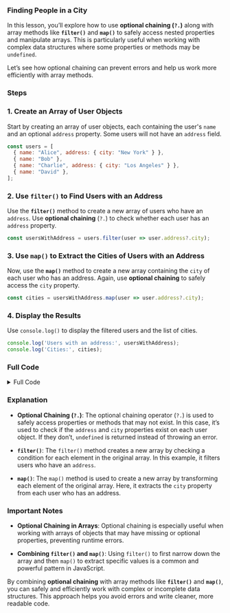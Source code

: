 ### **Finding People in a City**

In this lesson, you’ll explore how to use **optional chaining (`?.`)** along with array methods like **`filter()`** and **`map()`** to safely access nested properties and manipulate arrays. This is particularly useful when working with complex data structures where some properties or methods may be `undefined`.

Let’s see how optional chaining can prevent errors and help us work more efficiently with array methods.

### Steps

### 1. **Create an Array of User Objects**

Start by creating an array of user objects, each containing the user's `name` and an optional `address` property. Some users will not have an `address` field.

```js
const users = [
  { name: "Alice", address: { city: "New York" } },
  { name: "Bob" },
  { name: "Charlie", address: { city: "Los Angeles" } },
  { name: "David" },
];
```

### 2. **Use `filter()` to Find Users with an Address**

Use the **`filter()`** method to create a new array of users who have an `address`. Use **optional chaining** (`?.`) to check whether each user has an `address` property.

```js
const usersWithAddress = users.filter(user => user.address?.city);
```

### 3. **Use `map()` to Extract the Cities of Users with an Address**

Now, use the **`map()`** method to create a new array containing the `city` of each user who has an address. Again, use **optional chaining** to safely access the `city` property.

```js
const cities = usersWithAddress.map(user => user.address?.city);
```

### 4. **Display the Results**

Use `console.log()` to display the filtered users and the list of cities.

```js
console.log('Users with an address:', usersWithAddress);
console.log('Cities:', cities);
```

### Full Code

<details>
<summary>Full Code</summary>

```js
const users = [
  { name: "Alice", address: { city: "New York" } },
  { name: "Bob" },
  { name: "Charlie", address: { city: "Los Angeles" } },
  { name: "David" },
];

const usersWithAddress = users.filter(user => user.address?.city);
const cities = usersWithAddress.map(user => user.address?.city);

console.log('Users with an address:', usersWithAddress);
console.log('Cities:', cities);
```

</details>

### Explanation

- **Optional Chaining (`?.`)**: The optional chaining operator (`?.`) is used to safely access properties or methods that may not exist. In this case, it’s used to check if the `address` and `city` properties exist on each user object. If they don’t, `undefined` is returned instead of throwing an error.

- **`filter()`**: The `filter()` method creates a new array by checking a condition for each element in the original array. In this example, it filters users who have an `address`.

- **`map()`**: The `map()` method is used to create a new array by transforming each element of the original array. Here, it extracts the `city` property from each user who has an address.

### Important Notes

- **Optional Chaining in Arrays**: Optional chaining is especially useful when working with arrays of objects that may have missing or optional properties, preventing runtime errors.

- **Combining `filter()` and `map()`**: Using `filter()` to first narrow down the array and then `map()` to extract specific values is a common and powerful pattern in JavaScript.

By combining **optional chaining** with array methods like **`filter()`** and **`map()`**, you can safely and efficiently work with complex or incomplete data structures. This approach helps you avoid errors and write cleaner, more readable code.